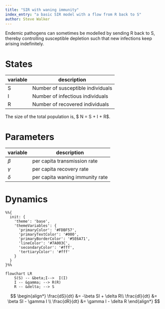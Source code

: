 ```yaml
---
title: "SIR with waning immunity"
index_entry: "a basic SIR model with a flow from R back to S"
author: Steve Walker
---
```


Endemic pathogens can sometimes be modelled by sending R back to S, thereby controlling susceptible depletion such that new infections keep arising indefinitely.

# States

| variable | description |
| -- | -- |
| S | Number of susceptible individuals |
| I | Number of infectious individuals |
| R | Number of recovered individuals | 

The size of the total population is,  $ N = S + I + R$.
# Parameters

| variable | description |
| -- | -- |
| $\beta$ | per capita transmission rate |
| $\gamma$ | per capita recovery rate |
| $\delta$ | per capita waning immunity rate |


# Dynamics 


```mermaid
%%{
  init: {
    'theme': 'base',
    'themeVariables': {
      'primaryColor': '#FDBF57',
      'primaryTextColor': '#000',
      'primaryBorderColor': '#5E6A71',
      'lineColor': '#7A003C',
      'secondaryColor': '#fff',
      'tertiaryColor': '#fff'
    }
  }
}%%

flowchart LR
    S(S) -- &beta;I-->  I(I)
    I -- &gamma; --> R(R)
    R -- &delta; --> S
```


$$
\begin{align*}
\frac{dS}{dt} &= -\beta SI + \delta R\\
\frac{dI}{dt} &= \beta SI - \gamma I \\
\frac{dR}{dt} &= \gamma I  - \delta R
\end{align*}
$$



